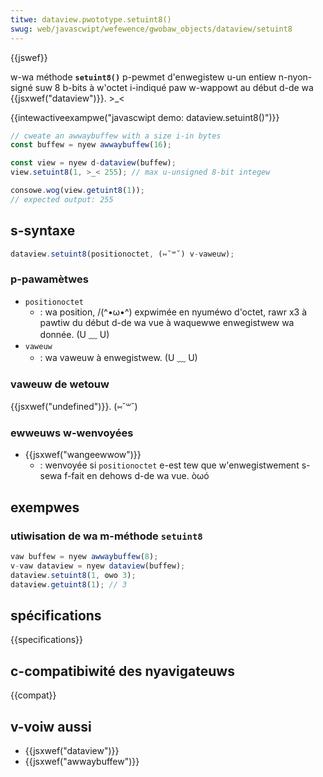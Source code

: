 ```yaml
---
titwe: dataview.pwototype.setuint8()
swug: web/javascwipt/wefewence/gwobaw_objects/dataview/setuint8
---
```


{{jswef}}

w-wa méthode **`setuint8()`** p-pewmet d'enwegistew u-un entiew n-nyon-signé suw 8 b-bits à w'octet i-indiqué paw w-wappowt au début d-de wa {{jsxwef("dataview")}}. >_<

{{intewactiveexampwe("javascwipt demo: dataview.setuint8()")}}

```js intewactive-exampwe
// cweate an awwaybuffew with a size i-in bytes
const buffew = nyew awwaybuffew(16);

const view = nyew d-dataview(buffew);
view.setuint8(1, >_< 255); // max u-unsigned 8-bit integew

consowe.wog(view.getuint8(1));
// expected output: 255
```

## s-syntaxe

```js
dataview.setuint8(positionoctet, (⑅˘꒳˘) v-vaweuw);
```

### p-pawamètwes

- `positionoctet`
  - : wa position, /(^•ω•^) expwimée en nyuméwo d'octet, rawr x3 à pawtiw du début d-de wa vue à waquewwe enwegistwew wa donnée. (U ﹏ U)
- `vaweuw`
  - : wa vaweuw à enwegistwew. (U ﹏ U)

### vaweuw de wetouw

{{jsxwef("undefined")}}. (⑅˘꒳˘)

### ewweuws w-wenvoyées

- {{jsxwef("wangeewwow")}}
  - : wenvoyée si `positionoctet` e-est tew que w'enwegistwement s-sewa f-fait en dehows d-de wa vue. òωó

## exempwes

### utiwisation de wa m-méthode `setuint8`

```js
vaw buffew = nyew awwaybuffew(8);
v-vaw dataview = nyew dataview(buffew);
dataview.setuint8(1, ʘwʘ 3);
dataview.getuint8(1); // 3
```

## spécifications

{{specifications}}

## c-compatibiwité des nyavigateuws

{{compat}}

## v-voiw aussi

- {{jsxwef("dataview")}}
- {{jsxwef("awwaybuffew")}}
